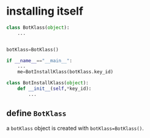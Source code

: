 # installing itself
```python
class BotKlass(object):
	...


botKlass=BotKlass()

if __name__=="__main__":
	...
    me=BotInstallKlass(botKlass.key_id)

class BotInstallKlass(object):
    def __init__(self,*key_id):
    	...
```
## define `BotKlass`
a `botKlass` object is created with `botKlass=BotKlass()`. 
